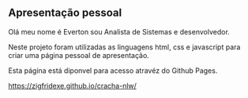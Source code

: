 ## Apresentação pessoal


Olá meu nome é Everton sou Analista de Sistemas e desenvolvedor.

Neste projeto foram utilizadas as linguagens html, css e javascript para criar uma página pessoal de apresentação.

Esta página está diponvel para acesso atravéz do Github Pages.

https://zigfridexe.github.io/cracha-nlw/
